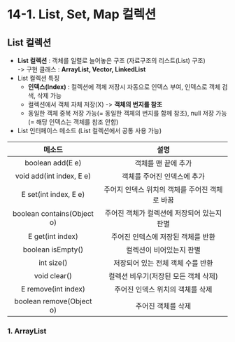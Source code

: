 # 14-1. List, Set, Map 컬렉션

## List 컬렉션

- **List 컬렉션** : 객체를 일렬로 늘어놓은 구조 (자료구조의 리스트(List) 구조)  
-> 구현 클래스 : **ArrayList, Vector, LinkedList**  
- List 컬렉션 특징 
    - **인덱스(Index)** : 컬렉션에 객체 저장시 자동으로 인덱스 부여, 인덱스로 객체 검색, 삭제 가능  
    - 컬렉션에서 객체 자체 저장(X) -> **객체의 번지를 참조**
    - 동일한 객체 중복 저장 가능(= 동일한 객체의 번지를 함께 참조), null 저장 가능(= 해당 인덱스는 객체를 참조 안함)
- List 인터페이스 메소드 (List 컬렉션에서 공통 사용 가능)

메소드|설명
:---:|:---:
boolean add(E e)|객체를 맨 끝에 추가
void add(int index, E e)|객체를 주어진 인덱스에 추가
E set(int index, E e)|주어지 인덱스 위치의 객체를 주어진 객체로 바꿈
boolean contains(Object o)|주어진 객체가 컬렉션에 저장되어 있는지 판별
E get(int index)|주어진 인덱스에 저장된 객체를 반환
boolean isEmpty()|컬렉션이 비어있는지 판별
int size()|저장되어 있는 전체 객체 수를 반환
void clear()|컬렉션 비우기(저장된 모든 객체 삭제)
E remove(int index)|주어진 인덱스 위치의 객체를 삭제
boolean remove(Object o)|주어진 객체를 삭제

### 1. ArrayList


